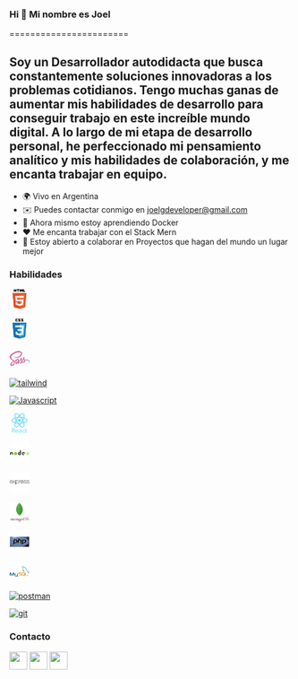 ### Hi 👋 Mi nombre es Joel 
=======================

Soy un Desarrollador autodidacta que busca constantemente soluciones innovadoras a los problemas cotidianos. Tengo muchas ganas de aumentar mis habilidades de desarrollo para conseguir trabajo en este increíble mundo digital. A lo largo de mi etapa de desarrollo personal, he perfeccionado mi pensamiento analítico y mis habilidades de colaboración, y me encanta trabajar en equipo.
-----------------

* 🌍 Vivo en Argentina
* ✉️ Puedes contactar conmigo en [joelgdeveloper@gmail.com](mailto:joelgdeveloper@gmail.com)
* 🧠 Ahora mismo estoy aprendiendo Docker
* ❤️ Me encanta trabajar con el Stack Mern
* 🤝 Estoy abierto a colaborar en Proyectos que hagan del mundo un lugar mejor

### Habilidades

<p align="left">
<a href="" target="_blank" rel="noreferrer"><img src="https://raw.githubusercontent.com/devicons/devicon/master/icons/html5/html5-original-wordmark.svg" width="36" height="36" alt="html" /></a>

<a href="" target="_blank" rel="noreferrer"><img src="https://raw.githubusercontent.com/devicons/devicon/master/icons/css3/css3-original-wordmark.svg" width="36" height="36" alt="css" /></a>

<a href="" target="_blank" rel="noreferrer"><img src="https://raw.githubusercontent.com/devicons/devicon/master/icons/sass/sass-original.svg" width="36" height="36" alt="sass" /></a>

<a href="" target="_blank" rel="noreferrer"><img src="https://www.vectorlogo.zone/logos/tailwindcss/tailwindcss-icon.svg" width="36" height="36" alt="tailwind" /></a>

<a href="" target="_blank" rel="noreferrer"><img src="https://raw.githubusercontent.com/danielcranney/readme-generator/main/public/icons/skills/javascript-colored.svg" width="36" height="36" alt="Javascript" /></a>

<a href="" target="_blank" rel="noreferrer"><img src="https://raw.githubusercontent.com/devicons/devicon/master/icons/react/react-original-wordmark.svg" width="36" height="36" alt="React" /></a>

<a href="" target="_blank" rel="noreferrer"><img src="https://raw.githubusercontent.com/devicons/devicon/master/icons/nodejs/nodejs-original-wordmark.svg" width="36" height="36" alt="nodejs" /></a>

<a href="" target="_blank" rel="noreferrer"><img src="https://raw.githubusercontent.com/devicons/devicon/master/icons/express/express-original-wordmark.svg" width="36" height="36" alt="express.js" /></a>


<a href="" target="_blank" rel="noreferrer"><img src="https://raw.githubusercontent.com/devicons/devicon/master/icons/mongodb/mongodb-original-wordmark.svg" width="36" height="36" alt="mongodb" /></a>

<a href="" target="_blank" rel="noreferrer"><img src="https://raw.githubusercontent.com/devicons/devicon/master/icons/php/php-original.svg" width="36" height="36" alt="php" /></a>

<a href="" target="_blank" rel="noreferrer"><img src="https://raw.githubusercontent.com/devicons/devicon/master/icons/mysql/mysql-original-wordmark.svg" width="36" height="36" alt="mysql" /></a>

<a href="" target="_blank" rel="noreferrer"><img src="https://www.vectorlogo.zone/logos/getpostman/getpostman-icon.svg" width="36" height="36" alt="postman" /></a>

<a href="" target="_blank" rel="noreferrer"><img src="https://www.vectorlogo.zone/logos/git-scm/git-scm-icon.svg" width="36" height="36" alt="git" /></a>

</p>

### Contacto
<p align="left">
<a href="https://www.github.com/joelgdeveloper" target="_blank" rel="noreferrer"><img src="https://raw.githubusercontent.com/danielcranney/readme-generator/main/public/icons/socials/github.svg" width="32" height="32" /></a> 
<a href="https://www.linkedin.com/in/joel-g%C3%B3mez-7a142624a/" target="_blank" rel="noreferrer">
<img src="https://raw.githubusercontent.com/danielcranney/readme-generator/main/public/icons/socials/linkedin.svg" width="32" height="32" /></a> 
<a href="https://joelgdeveloper.github.io/MyPortfolio/" target="_blank" rel="noreferrer">
<img src=https://cdn-icons-png.flaticon.com/512/2721/2721725.png" width="32" height="32" />
</a>
</p>

